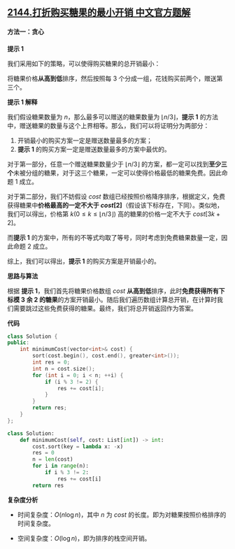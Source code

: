 ## [2144.打折购买糖果的最小开销 中文官方题解](https://leetcode.cn/problems/minimum-cost-of-buying-candies-with-discount/solutions/100000/da-zhe-gou-mai-tang-guo-de-zui-xiao-kai-yns06)

#### 方法一：贪心

**提示 $1$**

我们采用如下的策略，可以使得购买糖果的总开销最小：

将糖果价格**从高到低**排序，然后按照每 $3$ 个分成一组，花钱购买前两个，赠送第三个。

**提示 $1$ 解释**

我们假设糖果数量为 $n$，那么最多可以赠送的糖果数量为 $\lfloor n / 3 \rfloor$，**提示 $1$** 的方法中，赠送糖果的数量与这个上界相等。那么，我们可以将证明分为两部分：

1. 开销最小的购买方案一定是赠送数量最多的方案；
2. **提示 $1$** 的购买方案一定是赠送数量最多的方案中最优的。

对于第一部分，任意一个赠送糖果数量少于 $\lfloor n / 3 \rfloor$ 的方案，都一定可以找到**至少三个**未被分组的糖果，对于这三个糖果，一定可以使得价格最低的糖果免费。因此命题 $1$ 成立。

对于第二部分，我们不妨假设 $\textit{cost}$ 数组已经按照价格降序排序，根据定义，免费获得糖果中**价格最高的一定不大于 $\textit{cost}[2]$**（假设该下标存在，下同）。类似地，我们可以得出，价格第 $k (0 \le k \le \lfloor n / 3 \rfloor)$ 高的糖果的价格一定不大于 $\textit{cost}[3k+2]$。

而**提示 $1$** 的方案中，所有的不等式均取了等号，同时考虑到免费糖果数量一定，因此命题 $2$ 成立。

综上，我们可以得出，**提示 $1$** 的购买方案是开销最小的。

**思路与算法**

根据 **提示 $1$**，我们首先将糖果价格数组 $\textit{cost}$ **从高到低**排序，此时**免费获得所有下标模 $3$ 余 $2$ 的糖果**的方案开销最小。随后我们遍历数组计算总开销，在计算时我们需要跳过这些免费获得的糖果。最终，我们将总开销返回作为答案。

**代码**

```C++ [sol1-C++]
class Solution {
public:
    int minimumCost(vector<int>& cost) {
        sort(cost.begin(), cost.end(), greater<int>());
        int res = 0;
        int n = cost.size();
        for (int i = 0; i < n; ++i) {
            if (i % 3 != 2) {
                res += cost[i];
            }
        }
        return res;
    }
};
```


```Python [sol1-Python3]
class Solution:
    def minimumCost(self, cost: List[int]) -> int:
        cost.sort(key = lambda x: -x)
        res = 0
        n = len(cost)
        for i in range(n):
            if i % 3 != 2:
                res += cost[i]
        return res
```


**复杂度分析**

- 时间复杂度：$O(n \log n)$，其中 $n$ 为 $\textit{cost}$ 的长度。即为对糖果按照价格排序的时间复杂度。

- 空间复杂度：$O(\log n)$，即为排序的栈空间开销。